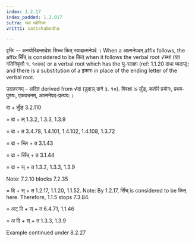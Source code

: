 ```yaml
---
index: 1.2.17
index_padded: 1.2.017
sutra: स्था घ्वोरिच्च
vritti: satishabodha

---
```

वृत्तिः -- अनयोरिदन्तादेशः सिच्च कित् स्यादात्मनेपदे । When a आत्मनेपदम् affix follows, the affix सिँच् is considered to be कित् when it follows the verbal root √स्था (ष्ठा गतिनिवृत्तौ १. १०७७) or a verbal root which has the घु-सञ्ज्ञा (ref: 1.1.20 दाधा घ्वदाप्); and there is a substitution of a इकारः in place of the ending letter of the verbal root.


उदाहरणम् – अदित derived from √दा (डुदाञ् दाने ३. १०). विवक्षा is लुँङ्, कर्तरि प्रयोगः, प्रथम-पुरुषः, एकवचनम्, आत्मनेपद-प्रत्यय:।


दा + लुँङ् 3.2.110

= दा + ल् 1.3.2, 1.3.3, 1.3.9

= दा + त 3.4.78, 1.4.101, 1.4.102, 1.4.108, 1.3.72

= दा + च्लि + त 3.1.43

= दा + सिँच् + त 3.1.44

= दा + स् + त 1.3.2, 1.3.3, 1.3.9

Note: 7.2.10 blocks 7.2.35

= दि + स् + त 1.2.17, 1.1.20, 1.1.52. Note: By 1.2.17, सिँच् is considered to be कित् here. Therefore, 1.1.5 stops 7.3.84.

= अट् दि + स् + त 6.4.71, 1.1.46

= अ दि + स् + त 1.3.3, 1.3.9


Example continued under 8.2.27